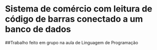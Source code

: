 # Sistema de comércio com leitura de código de barras conectado a um banco de dados

##Trabalho feito em grupo na aula de Linguagem de Programação